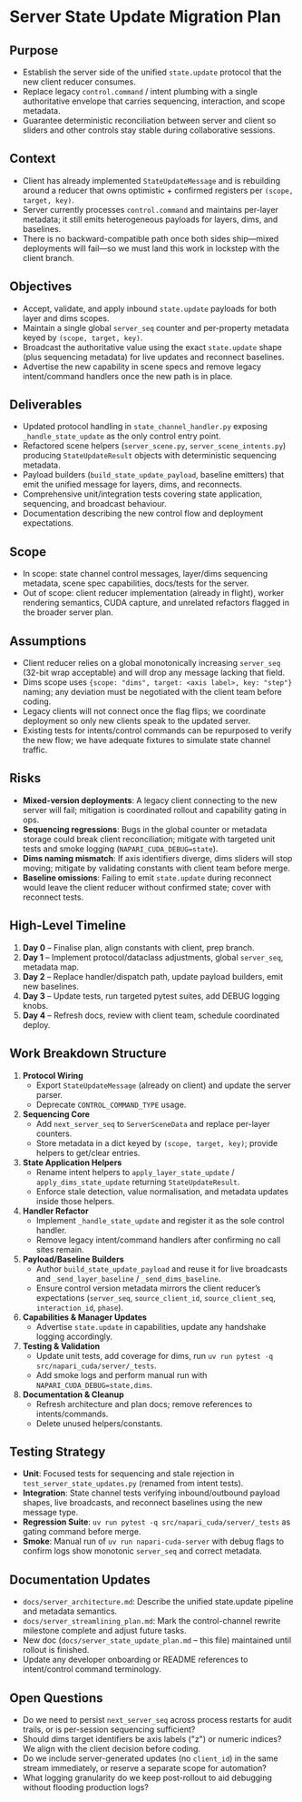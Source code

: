 # Server State Update Migration Plan

## Purpose
- Establish the server side of the unified `state.update` protocol that the new client reducer consumes.
- Replace legacy `control.command` / intent plumbing with a single authoritative envelope that carries sequencing, interaction, and scope metadata.
- Guarantee deterministic reconciliation between server and client so sliders and other controls stay stable during collaborative sessions.

## Context
- Client has already implemented `StateUpdateMessage` and is rebuilding around a reducer that owns optimistic + confirmed registers per `(scope, target, key)`.
- Server currently processes `control.command` and maintains per-layer metadata; it still emits heterogeneous payloads for layers, dims, and baselines.
- There is no backward-compatible path once both sides ship—mixed deployments will fail—so we must land this work in lockstep with the client branch.

## Objectives
- Accept, validate, and apply inbound `state.update` payloads for both layer and dims scopes.
- Maintain a single global `server_seq` counter and per-property metadata keyed by `(scope, target, key)`.
- Broadcast the authoritative value using the exact `state.update` shape (plus sequencing metadata) for live updates and reconnect baselines.
- Advertise the new capability in scene specs and remove legacy intent/command handlers once the new path is in place.

## Deliverables
- Updated protocol handling in `state_channel_handler.py` exposing `_handle_state_update` as the only control entry point.
- Refactored scene helpers (`server_scene.py`, `server_scene_intents.py`) producing `StateUpdateResult` objects with deterministic sequencing metadata.
- Payload builders (`build_state_update_payload`, baseline emitters) that emit the unified message for layers, dims, and reconnects.
- Comprehensive unit/integration tests covering state application, sequencing, and broadcast behaviour.
- Documentation describing the new control flow and deployment expectations.

## Scope
- In scope: state channel control messages, layer/dims sequencing metadata, scene spec capabilities, docs/tests for the server.
- Out of scope: client reducer implementation (already in flight), worker rendering semantics, CUDA capture, and unrelated refactors flagged in the broader server plan.

## Assumptions
- Client reducer relies on a global monotonically increasing `server_seq` (32-bit wrap acceptable) and will drop any message lacking that field.
- Dims scope uses `{scope: "dims", target: <axis label>, key: "step"}` naming; any deviation must be negotiated with the client team before coding.
- Legacy clients will not connect once the flag flips; we coordinate deployment so only new clients speak to the updated server.
- Existing tests for intents/control commands can be repurposed to verify the new flow; we have adequate fixtures to simulate state channel traffic.

## Risks
- **Mixed-version deployments**: A legacy client connecting to the new server will fail; mitigation is coordinated rollout and capability gating in ops.
- **Sequencing regressions**: Bugs in the global counter or metadata storage could break client reconciliation; mitigate with targeted unit tests and smoke logging (`NAPARI_CUDA_DEBUG=state`).
- **Dims naming mismatch**: If axis identifiers diverge, dims sliders will stop moving; mitigate by validating constants with client team before merge.
- **Baseline omissions**: Failing to emit `state.update` during reconnect would leave the client reducer without confirmed state; cover with reconnect tests.

## High-Level Timeline
1. **Day 0** – Finalise plan, align constants with client, prep branch.
2. **Day 1** – Implement protocol/dataclass adjustments, global `server_seq`, metadata map.
3. **Day 2** – Replace handler/dispatch path, update payload builders, emit new baselines.
4. **Day 3** – Update tests, run targeted pytest suites, add DEBUG logging knobs.
5. **Day 4** – Refresh docs, review with client team, schedule coordinated deploy.

## Work Breakdown Structure
1. **Protocol Wiring**
   - Export `StateUpdateMessage` (already on client) and update the server parser.
   - Deprecate `CONTROL_COMMAND_TYPE` usage.
2. **Sequencing Core**
   - Add `next_server_seq` to `ServerSceneData` and replace per-layer counters.
   - Store metadata in a dict keyed by `(scope, target, key)`; provide helpers to get/clear entries.
3. **State Application Helpers**
   - Rename intent helpers to `apply_layer_state_update` / `apply_dims_state_update` returning `StateUpdateResult`.
   - Enforce stale detection, value normalisation, and metadata updates inside those helpers.
4. **Handler Refactor**
   - Implement `_handle_state_update` and register it as the sole control handler.
   - Remove legacy intent/command handlers after confirming no call sites remain.
5. **Payload/Baseline Builders**
   - Author `build_state_update_payload` and reuse it for live broadcasts and `_send_layer_baseline` / `_send_dims_baseline`.
   - Ensure control version metadata mirrors the client reducer’s expectations (`server_seq`, `source_client_id`, `source_client_seq`, `interaction_id`, `phase`).
6. **Capabilities & Manager Updates**
   - Advertise `state.update` in capabilities, update any handshake logging accordingly.
7. **Testing & Validation**
   - Update unit tests, add coverage for dims, run `uv run pytest -q src/napari_cuda/server/_tests`.
   - Add smoke logs and perform manual run with `NAPARI_CUDA_DEBUG=state,dims`.
8. **Documentation & Cleanup**
   - Refresh architecture and plan docs; remove references to intents/commands.
   - Delete unused helpers/constants.

## Testing Strategy
- **Unit**: Focused tests for sequencing and stale rejection in `test_server_state_updates.py` (renamed from intent tests).
- **Integration**: State channel tests verifying inbound/outbound payload shapes, live broadcasts, and reconnect baselines using the new message type.
- **Regression Suite**: `uv run pytest -q src/napari_cuda/server/_tests` as gating command before merge.
- **Smoke**: Manual run of `uv run napari-cuda-server` with debug flags to confirm logs show monotonic `server_seq` and correct metadata.

## Documentation Updates
- `docs/server_architecture.md`: Describe the unified state.update pipeline and metadata semantics.
- `docs/server_streamlining_plan.md`: Mark the control-channel rewrite milestone complete and adjust future tasks.
- New doc (`docs/server_state_update_plan.md` – this file) maintained until rollout is finished.
- Update any developer onboarding or README references to intent/control command terminology.

## Open Questions
- Do we need to persist `next_server_seq` across process restarts for audit trails, or is per-session sequencing sufficient?
- Should dims target identifiers be axis labels ("z") or numeric indices? We align with the client decision before coding.
- Do we include server-generated updates (no `client_id`) in the same stream immediately, or reserve a separate scope for automation?
- What logging granularity do we keep post-rollout to aid debugging without flooding production logs?
